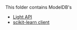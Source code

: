 This folder contains ModelDB's
- [Light API](light_api.md)
- [scikit-learn client](scikit_learn.md)
